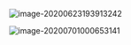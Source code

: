 ![image-20200623193913242](C:\Users\hasee\AppData\Roaming\Typora\typora-user-images\image-20200623193913242.png)

![image-20200701000653141](C:\Users\hasee\AppData\Roaming\Typora\typora-user-images\image-20200701000653141.png)